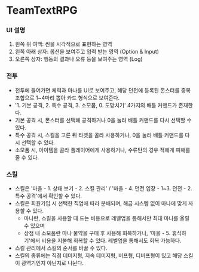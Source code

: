 # TeamTextRPG

### UI 설명

1. 왼쪽 위 여백: 씬을 시각적으로 표현하는 영역
2. 왼쪽 아래 상자: 옵션을 보여주고 입력 받는 영역 (Option & Input)
3. 오른쪽 상자: 행동의 결과나 오류 등을 보여주는 영역 (Log)

### 전투

* 전투에 들어가면 체력과 마나를 UI로 보여주고, 해당 던전에 등록된 몬스터를 중복 조합으로 1~4마리 뽑아 카드 형식으로 보여준다.
* '1. 기본 공격, 2. 특수 공격, 3. 소모품, 0. 도망치기' 4가지의 배틀 커맨드가 존재한다.
* 기본 공격 시, 몬스터를 선택해 공격하거나 0을 눌러 배틀 커맨드를 다시 선택할 수 있다.
* 특수 공격 시, 스킬을 고른 뒤 타겟을 골라 사용하거나, 0을 눌러 배틀 커맨드를 다시 선택할 수 있다.
* 소모품 시, 아이템을 골라 플레이어에게 사용하거나, 수류탄의 경우 적에게 피해를 줄 수 있다.

### 스킬

* 스킬은 '마을 - 1. 상태 보기 - 2. 스킬 관리' / '마을 - 4. 던전 입장 - 1~3. 던전 - 2. 특수 공격'에서 확인할 수 있다.
* 스킬은 회원가입 시 선택한 직업에 따라 분배되며, 해금 시스템 없이 마나에 맞게 사용할 수 있다.
  - 마나란, 스킬을 사용할 때 드는 비용으로 레벨업을 통해서만 최대 마나를 올릴 수 있으며
  - 상점 내 소모품란 마나 물약을 구매 후 사용해 회복하거나, '마을 - 5. 휴식하기'에서 비용을 지불해 회복할 수 있다. 레벨업을 통해서도 회복 가능하다.
* 스킬 관리에서 스킬의 순서를 바꿀 수 있다.
* 스킬의 종류에는 직접 데미지형, 지속 데미지형, 버프형, 디버프형이 있고 해당 스킬이 광역기인지 아닌지로 나뉜다.
